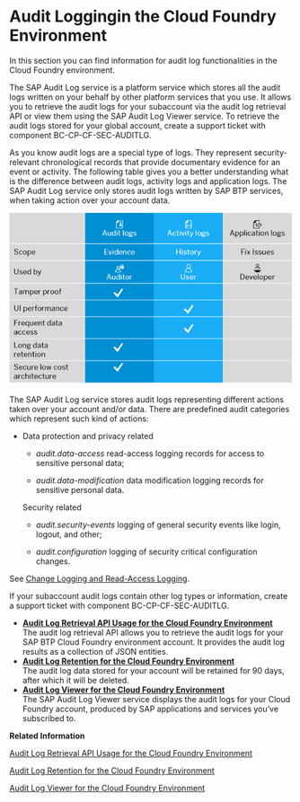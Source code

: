 <!-- loiof92c86ab11f6474ea5579d839051c334 -->

# Audit Loggingin the Cloud Foundry Environment

In this section you can find information for audit log functionalities in the  Cloud Foundry environment.

The SAP Audit Log service is a platform service which stores all the audit logs written on your behalf by other platform services that you use. It allows you to retrieve the audit logs for your subaccount via the audit log retrieval API or view them using the SAP Audit Log Viewer service. To retrieve the audit logs stored for your global account, create a support ticket with component BC-CP-CF-SEC-AUDITLG.

As you know audit logs are a special type of logs. They represent security-relevant chronological records that provide documentary evidence for an event or activity. The following table gives you a better understanding what is the difference between audit logs, activity logs and application logs. The SAP Audit Log service only stores audit logs written by SAP BTP services, when taking action over your account data.

![](images/Log_type_differences_325f42d.png)

The SAP Audit Log service stores audit logs representing different actions taken over your account and/or data. There are predefined audit categories which represent such kind of actions:

-   Data protection and privacy related

    -   *audit.data-access* read-access logging records for access to sensitive personal data;

    -   *audit.data-modification* data modification logging records for sensitive personal data.

    Security related

    -   *audit.security-events* logging of general security events like login, logout, and other;

    -   *audit.configuration* logging of security critical configuration changes.


See [Change Logging and Read-Access Logging](../60-security/Change_Logging_and_Read-Access_Logging_93fac8d.md).



If your subaccount audit logs contain other log types or information, create a support ticket with component BC-CP-CF-SEC-AUDITLG.

-   **[Audit Log Retrieval API Usage for the Cloud Foundry Environment](Audit_Log_Retrieval_API_Usage_for_the_Cloud_Foundry_Environment_30ece35.md "The audit log retrieval API allows you to retrieve the audit logs for your SAP BTP
		Cloud
                                Foundry
		environment account. It provides the audit log results as a collection of JSON
		entities.")**  
The audit log retrieval API allows you to retrieve the audit logs for your SAP BTP Cloud Foundry environment account. It provides the audit log results as a collection of JSON entities.
-   **[Audit Log Retention for the Cloud Foundry Environment](Audit_Log_Retention_for_the_Cloud_Foundry_Environment_adaefa6.md "The audit log data stored for your account will be retained for 90 days, after which it
		will be deleted. ")**  
The audit log data stored for your account will be retained for 90 days, after which it will be deleted.
-   **[Audit Log Viewer for the Cloud Foundry Environment](Audit_Log_Viewer_for_the_Cloud_Foundry_Environment_e3baa5f.md "The SAP Audit Log Viewer
                                    service
		displays the audit logs for your Cloud
                                Foundry account,
		produced by SAP applications and services you’ve subscribed to. ")**  
The SAP Audit Log Viewer service displays the audit logs for your Cloud Foundry account, produced by SAP applications and services you’ve subscribed to.

**Related Information**  


[Audit Log Retrieval API Usage for the Cloud Foundry Environment](Audit_Log_Retrieval_API_Usage_for_the_Cloud_Foundry_Environment_30ece35.md "The audit log retrieval API allows you to retrieve the audit logs for your SAP BTP Cloud Foundry environment account. It provides the audit log results as a collection of JSON entities.")

[Audit Log Retention for the Cloud Foundry Environment](Audit_Log_Retention_for_the_Cloud_Foundry_Environment_adaefa6.md "The audit log data stored for your account will be retained for 90 days, after which it will be deleted.")

[Audit Log Viewer for the Cloud Foundry Environment](Audit_Log_Viewer_for_the_Cloud_Foundry_Environment_e3baa5f.md "The SAP Audit Log Viewer service displays the audit logs for your Cloud Foundry account, produced by SAP applications and services you’ve subscribed to.")

